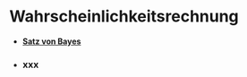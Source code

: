 # Wahrscheinlichkeitsrechnung

 - **[Satz von Bayes](/home/Wahrscheinlichkeitsrechnung/Bayes.html)**

- ### xxx
